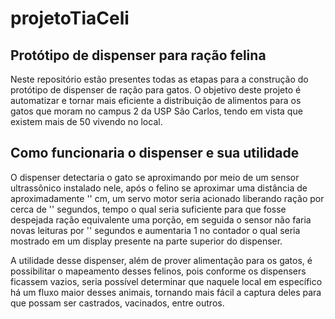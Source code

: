 # projetoTiaCeli

## Protótipo de dispenser para ração felina

Neste repositório estão presentes todas as etapas para a construção do protótipo de dispenser de ração para gatos. O objetivo deste projeto é automatizar e tornar mais eficiente a distribuição de alimentos para os gatos que moram no campus 2 da USP São Carlos, tendo em vista que existem mais de 50 vivendo no local.

## Como funcionaria o dispenser e sua utilidade

O dispenser detectaria o gato se aproximando por meio de um sensor ultrassônico instalado nele, após o felino se aproximar uma distância de aproximadamente '' cm, um servo motor seria acionado liberando ração por cerca de '' segundos, tempo o qual seria suficiente para que fosse despejada ração equivalente uma porção, em seguida o sensor não faria novas leituras por '' segundos e aumentaria 1 no contador o qual seria mostrado em um display presente na parte superior do dispenser.

A utilidade desse dispenser, além de prover alimentação para os gatos, é possibilitar o mapeamento desses felinos, pois conforme os dispensers ficassem vazios, seria possível determinar que naquele local em específico há um fluxo maior desses animais, tornando mais fácil a captura deles para que possam ser castrados, vacinados, entre outros.